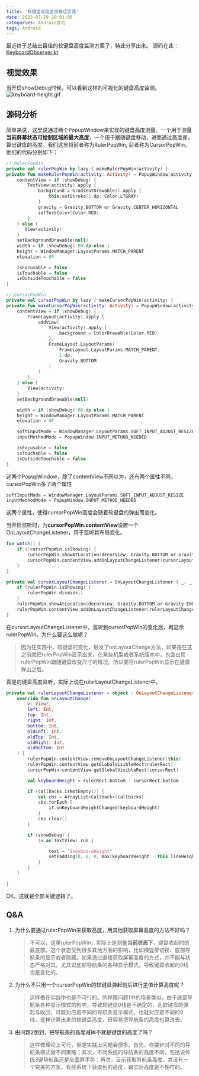 ```yaml
---
title: '软键盘高度监测最佳实践'
date: 2023-07-29 20:01:00
categories: Android技巧
tags: Android
---
```


最近终于总结出最佳的软键盘高度监测方案了，特此分享出来。
源码在此：[KeyboardObserver.kt](https://gist.github.com/boybeak/62ab557ace8a9763f12803b82f274df5)

## 视觉效果

当开启showDebug时候，可以看到这样的可视化的键盘高度监测。
![keyboard-height.gif](../images/keyboard-height.gif)

## 源码分析

简单来说，这里说通过两个PopupWindow来实现的键盘高度测量。一个用于测量**当前屏幕状态可绘制区域的最大高度**，一个用于跟随键盘移动，进而通过高度差，算出键盘的高度。我们这里将前者称为RulerPopWin, 后者称为CursorPopWin。他们的代码分别如下：

```kotlin
// RulerPopWin
private val rulerPopWin by lazy { makeRulerPopWin(activity) }
private fun makeRulerPopWin(activity: Activity) = PopupWindow(activity).apply {
    contentView = if (showDebug) {
        TextView(activity).apply {
            background = GradientDrawable().apply {
                this.setStroke(1.dp, Color.LTGRAY)
            }
            gravity = Gravity.BOTTOM or Gravity.CENTER_HORIZONTAL
            setTextColor(Color.RED)
        }
    } else {
       View(activity)
    }
    setBackgroundDrawable(null)
    width = if (showDebug) 80.dp else 1
    height = WindowManager.LayoutParams.MATCH_PARENT
    elevation = 0F

    isFocusable = false
    isTouchable = false
    isOutsideTouchable = false
}
```

```kotlin
// CursorPopWin
private val cursorPopWin by lazy { makeCursorPopWin(activity) }
private fun makeCursorPopWin(activity: Activity) = PopupWindow(activity).apply {
    contentView = if (showDebug) {
        FrameLayout(activity).apply {
            addView(
                View(activity).apply {
                    background = ColorDrawable(Color.RED)
                },
                FrameLayout.LayoutParams(
                    FrameLayout.LayoutParams.MATCH_PARENT,
                    1.dp,
                    Gravity.BOTTOM
                )
            )
        }
    } else {
        View(activity)
    }
    setBackgroundDrawable(null)

    width = if (showDebug) 80.dp else 1
    height = WindowManager.LayoutParams.MATCH_PARENT
    elevation = 0F

    softInputMode = WindowManager.LayoutParams.SOFT_INPUT_ADJUST_RESIZE
    inputMethodMode = PopupWindow.INPUT_METHOD_NEEDED

    isFocusable = false
    isTouchable = false
    isOutsideTouchable = false
}
```

这两个PopupWindow，除了contentView不同以为，还有两个属性不同，cursorPopWin多了两个属性

```kotlin
softInputMode = WindowManager.LayoutParams.SOFT_INPUT_ADJUST_RESIZE
inputMethodMode = PopupWindow.INPUT_METHOD_NEEDED
```

这两个属性，使得cursorPopWin高度会随着软键盘的弹出而变化。

当开启监听时，为**cursorPopWin.contentView**设置一个OnLayoutChangeListener，用于监听其布局变化。

```kotlin
fun watch() {
    if (!cursorPopWin.isShowing) {
        cursorPopWin.showAtLocation(decorView, Gravity.BOTTOM or Gravity.END, 0, 0)
        cursorPopWin.contentView.addOnLayoutChangeListener(cursorLayoutChangeListener)
    }
}
```

```kotlin
private val cursorLayoutChangeListener = OnLayoutChangeListener { _, _, _, _, _, _, _, _, _ ->
    if (rulerPopWin.isShowing) {
        rulerPopWin.dismiss()
    }
    rulerPopWin.showAtLocation(decorView, Gravity.BOTTOM or Gravity.END, 0, 0)
    rulerPopWin.contentView.addOnLayoutChangeListener(rulerLayoutChangeListener)
}
```

在cursorLayoutChangeListener中，监听到cursotPopWin的变化后，再显示rulerPopWin。为什么要这么做呢？

> 因为在实践中，软键盘的变化，触发了onLayoutChange方法，如果是在这之前就把rulerPopWin显示出来，在某些机型或者系统版本中，也会出现rulerPopWin跟随键盘改变尺寸的情况。所以要将rulerPopWin显示在键盘弹出之后。

真是的键盘高度监听，实际上说在rulerLayoutChangeListener中。

```kotlin
private val rulerLayoutChangeListener = object : OnLayoutChangeListener {
    override fun onLayoutChange(
        v: View?,
        left: Int,
        top: Int,
        right: Int,
        bottom: Int,
        oldLeft: Int,
        oldTop: Int,
        oldRight: Int,
        oldBottom: Int
    ) {
        rulerPopWin.contentView.removeOnLayoutChangeListener(this)
        rulerPopWin.contentView.getGlobalVisibleRect(rulerRect)
        cursorPopWin.contentView.getGlobalVisibleRect(cursorRect)

        val keyboardHeight = rulerRect.bottom - cursorRect.bottom

        if (callbacks.isNotEmpty()) {
            val cbs = ArrayList<Callback>(callbacks)
            cbs.forEach {
                it.onKeyboardHeightChanged(keyboardHeight)
            }
            cbs.clear()
        }

        if (showDebug) {
            (v as TextView).run {

                text = "$keyboardHeight"
                setPadding(0, 0, 0, max(keyboardHeight - this.lineHeight, 0))
            }
        }
    }

}
```

OK，这就是全部关键逻辑了。

## Q&A

1. 为什么要通过rulerPopWin来获取高度，用其他获取屏幕高度的方法不好吗？
   
   > 不可以，这里rulerPopWin，实际上是测量**当前状态下**，键盘收起时的最底部。这个状态受到很多其他方面的影响，比如横竖屏切换、底部导航条的显示或者隐藏。如果通过直接获取屏幕高度的方式，并不能与状态严格对其。尤其说底部导航条的各种显示模式，导致键盘收起的0线也是变化的。

2. 为什么不只用一个cursorPopWin的软键盘弹起前后进行差值计算高度呢？
   
   > 这样做在实践中也是不可行的。同样跟问题1中的场景类似，由于底部导航条各种显示模式的影响，导致软键盘0线是不确定的，而软键盘的弹起与收回，可能对应着不同的导航条显示模式，也就对应着不同的0线，这样计算出来的软键盘高度，很容易把导航条的高度也算进去。

3. 由问题2想到，把导航条的高度减掉不就是键盘的高度了吗？
   
   > 这样做理论上可行，但是实践上问题会很多。首先，你要针对不同的导航条模式做不同策略；其次，不同系统的导航条的高度不同，包括说传统3键导航条还是全面屏手势；再次，目前获取导航条高度，并没有一个完美的方案，有些系统下获取到的高度，跟实际高度是不相符的。
